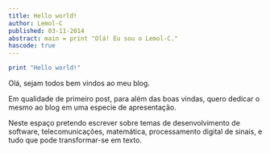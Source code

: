 ```yaml
---
title: Hello world!
author: Lemol-C
published: 03-11-2014
abstract: main = print "Olá! Eu sou o Lemol-C."
hascode: true
---
```



~~~haskell
print "Hello world!"
~~~

Olá, sejam todos bem vindos ao meu blog.

Em qualidade de primeiro post, para além das boas vindas, quero dedicar o mesmo ao blog em uma especie de apresentação.

Neste espaço pretendo escrever sobre temas de desenvolvimento de software, telecomunicações, matemática, processamento 
digital de sinais, e tudo que pode transformar-se em texto.
